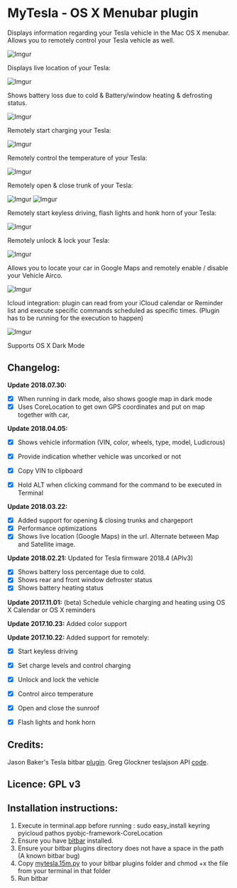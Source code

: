 
# MyTesla - OS X Menubar plugin

Displays information regarding your Tesla vehicle in the Mac OS X menubar. Allows you to remotely control your Tesla vehicle as well.

![Imgur](https://i.imgur.com/CpoGojz.png)

Displays live location of your Tesla:

![Imgur](https://i.imgur.com/ypoAWtv.png)

Shows battery loss due to cold & Battery/window heating & defrosting status.

![Imgur](https://i.imgur.com/duiPFSK.png)

Remotely start charging your Tesla:

![Imgur](https://i.imgur.com/yQ9i437.png)

Remotely control the temperature of your Tesla:

![Imgur](https://i.imgur.com/rhPoEUo.png)

Remotely open & close trunk of your Tesla:

![Imgur](https://i.imgur.com/KSjkkMG.png)
![Imgur](https://i.imgur.com/95Vy90E.png)

Remotely start keyless driving, flash lights and honk horn of your Tesla:

![Imgur](https://i.imgur.com/olexbfV.png)

Remotely unlock & lock your Tesla:

![Imgur](https://i.imgur.com/IYiatlI.png)


Allows you to locate your car in Google Maps and remotely enable / disable your Vehicle Airco.

![Imgur](https://i.imgur.com/14mCiGp.png)


Icloud integration: plugin can read from your iCloud calendar or Reminder list and execute specific commands scheduled as specific times. (Plugin has to be running for the execution to happen)

![Imgur](https://i.imgur.com/IhOCHpL.png)

Supports OS X Dark Mode 

## Changelog: 
**Update 2018.07.30:** 
- [X] When running in dark mode, also shows google map in dark mode
- [X] Uses CoreLocation to get own GPS coordinates and put on map together with car, 

**Update 2018.04.05:** 
- [X] Shows vehicle information (VIN, color, wheels, type, model, Ludicrous) 
- [X] Provide indication whether vehicle was uncorked or not
- [X] Copy VIN to clipboard
- [X] Hold ALT when clicking command for the command to be executed in Terminal


**Update 2018.03.22:** 
- [X] Added support for opening & closing trunks and chargeport
- [X] Performance optimizations
- [X] Shows live location (Google Maps) in the url. Alternate between Map and Satellite image.

**Update 2018.02.21:** Updated for Tesla firmware 2018.4 (APIv3) 
- [X] Shows battery loss percentage due to cold. 
- [X] Shows rear and front window defroster status 
- [X] Shows battery heating status

**Update 2017.11.01:** (beta) Schedule vehicle charging and heating using OS X Calendar or OS X reminders

**Update 2017.10.23:** Added color support

**Update 2017.10.22:** Added support for remotely: 
- [X] Start keyless driving
- [X] Set charge levels and control charging
- [X] Unlock and lock the vehicle
- [X] Control airco temperature
- [X] Open and close the sunroof
- [X] Flash lights and honk horn



## Credits: 

Jason Baker's Tesla bitbar [plugin](https://github.com/therippa/tesla-bitbar/).
Greg Glockner teslajson API [code](https://github.com/gglockner/teslajson/).

## Licence: GPL v3

## Installation instructions: 

1. Execute in terminal.app before running : sudo easy_install keyring pyicloud pathos pyobjc-framework-CoreLocation
2. Ensure you have [bitbar](https://github.com/matryer/bitbar/releases/latest) installed.
3. Ensure your bitbar plugins directory does not have a space in the path (A known bitbar bug)
4. Copy [mytesla.15m.py](mytesla.15m.py) to your bitbar plugins folder and chmod +x the file from your terminal in that folder
5. Run bitbar
